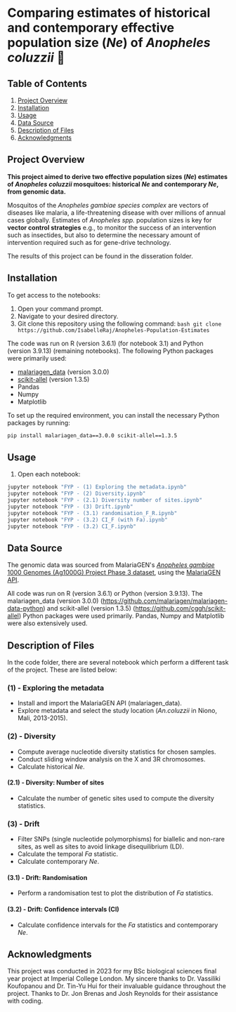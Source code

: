 # Comparing estimates of historical and contemporary effective population size (_Ne_) of _Anopheles coluzzii_ 🦟

## Table of Contents
1. [Project Overview](#project-overview)
2. [Installation](#installation)
3. [Usage](#usage)
4. [Data Source](#data-source)
5. [Description of Files](#description-of-files)
6. [Acknowledgments](#acknowledgments)

## Project Overview
**This project aimed to derive two effective population sizes (_Ne_) estimates of _Anopheles coluzzii_ mosquitoes: historical _Ne_ and contemporary _Ne_, from genomic data.**

Mosquitos of the _Anopheles gambiae species complex_ are vectors of diseases like malaria, a life-threatening disease with over millions of annual cases globally. Estimates of _Anopheles spp._ population sizes is key for **vector control strategies** e.g., to monitor the success of an intervention such as insectides, but also to determine the necessary amount of intervention required such as for gene-drive technology.

The results of this project can be found in the disseration folder.

## Installation
To get access to the notebooks:
  1. Open your command prompt.
  2. Navigate to your desired directory.
  3. Git clone this repository using the following command:
    ```bash
    git clone https://github.com/IsabelleRaj/Anopheles-Population-Estimates
    ```

The code was run on R (version 3.6.1) (for notebook 3.1) and Python (version 3.9.13) (remaining notebooks). The following Python packages were primarily used:
- [malariagen_data](https://github.com/malariagen/malariagen-data-python) (version 3.0.0)
- [scikit-allel](https://github.com/cggh/scikit-allel) (version 1.3.5)
- Pandas
- Numpy
- Matplotlib

To set up the required environment, you can install the necessary Python packages by running:
```bash
pip install malariagen_data==3.0.0 scikit-allel==1.3.5
```

## Usage
1. Open each notebook:
  ```bash
  jupyter notebook "FYP - (1) Exploring the metadata.ipynb"
  jupyter notebook "FYP - (2) Diversity.ipynb"
  jupyter notebook "FYP - (2.1) Diversity number of sites.ipynb"
  jupyter notebook "FYP - (3) Drift.ipynb"
  jupyter notebook "FYP - (3.1) randomisation_F_R.ipynb"
  jupyter notebook "FYP - (3.2) CI_F (with Fa).ipynb"
  jupyter notebook "FYP - (3.2) CI_F.ipynb"
  ```

## Data Source
The genomic data was sourced from MalariaGEN's [_Anopheles gambiae_ 1000 Genomes (Ag1000G) Project Phase 3 dataset](https://www.malariagen.net/data_package/ag30-anopheles-gambiae-data-resource/), using the [MalariaGEN API](https://malariagen.github.io/malariagen-data-python/latest/).  


All code was run on R (version 3.6.1) or Python (version 3.9.13). The malariagen_data (version 3.0.0) (https://github.com/malariagen/malariagen-data-python) and scikit-allel (version 1.3.5) (https://github.com/cggh/scikit-allel) Python packages were used primarily. Pandas, Numpy and Matplotlib were also extensively used. 

## Description of Files
In the code folder, there are several notebook which perform a different task of the project. These are listed below:

### (1) - Exploring the metadata
* Install and import the MalariaGEN API (malariagen_data).
* Explore metadata and select the study location (*An.coluzzii* in Niono, Mali, 2013-2015).

### (2) - Diversity
* Compute average nucleotide diversity statistics for chosen samples.
* Conduct sliding window analysis on the X and 3R chromosomes.
* Calculate historical *Ne*.
#### (2.1) - Diversity: Number of sites
* Calculate the number of genetic sites used to compute the diversity statistics.

### (3) - Drift
* Filter SNPs (single nucleotide polymorphisms) for biallelic and non-rare sites, as well as sites to avoid linkage disequilibrium (LD).
* Calculate the temporal _Fa_ statistic.
* Calculate contemporary _Ne_.
#### (3.1) - Drift: Randomisation
* Perform a randomisation test to plot the distribution of _Fa_ statistics.
#### (3.2) - Drift: Confidence intervals (CI)
* Calculate confidence intervals for the _Fa_ statistics and contemporary _Ne_.

## Acknowledgments
This project was conducted in 2023 for my BSc biological sciences final year project at Imperial College London. My sincere thanks to Dr. Vassiliki Koufopanou and Dr. Tin-Yu Hui for their invaluable guidance throughout the project. Thanks to Dr. Jon Brenas and Josh Reynolds for their assistance with coding.
